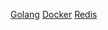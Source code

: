 <!-- 封面配置 -->
[Golang](/docs/notes/Golang/)
[Docker](/docs/notes/Docker/)
[Redis](/docs/notes/Golang/)